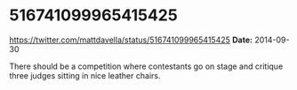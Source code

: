 # 516741099965415425
https://twitter.com/mattdavella/status/516741099965415425
**Date:** 2014-09-30

There should be a competition where contestants go on stage and critique three judges sitting in nice leather chairs.
